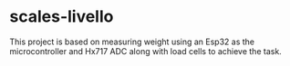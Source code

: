 # scales-livello
This project is based on measuring weight using an Esp32 as the microcontroller and Hx717 ADC along with load cells to achieve the task.

